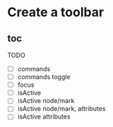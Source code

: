 # Create a toolbar

## toc

TODO

- [ ] commands
- [ ] commands toggle
- [ ] focus
- [ ] isActive
- [ ] isActive node/mark
- [ ] isActive node/mark, attributes
- [ ] isActive attributes

<!-- ## Introduction
In its simplest version tiptap comes very raw. There is no menu, no buttons, no styling. That’s intended. See tiptap as your building blocks to build exactly the editor you would like to have.

## Adding a menu
Let’s start to add your first button to the editor. Once initiated the editor has a powerful API. The so called *commands* allow you to modify selected text (and tons of other things). Here is an example with one single button:

<demo name="SimpleMenuBar" highlight="5-11" />

To mark selected text bold we can use `editor.commands.toggleBold()`. There a ton of other commands and you can even chain them to do multiple things at once.

You might wonder what features tiptap supports out of the box. In the above example we added the `@tiptap/starter-kit`. That already includes support for paragraphs, text, bold, italic, inline code and code blocks. There are a lot more, but you have to explicitly import them. You will learn how that works in the next example.

### Related Links
* [List of available commands](/api/commands)

## Configure extensions
You are free to choose which parts of tiptap you want to use. tiptap has support for different nodes (paragraphs, blockquotes, tables and many more) and different marks (bold, italic, links). If you want to explicitly configure what kind of nodes and marks are allowed and which are not allowed, you can configure those.

Note that `Document`, `Paragraph` and `Text` are required. Otherwise you won’t be able to add any plain text.

<demo name="Guide/BuildYourEditor" highlight="10-13,30-33" />

That’s also the place where you can register custom extensions, which you or someone else built for tiptap. -->
